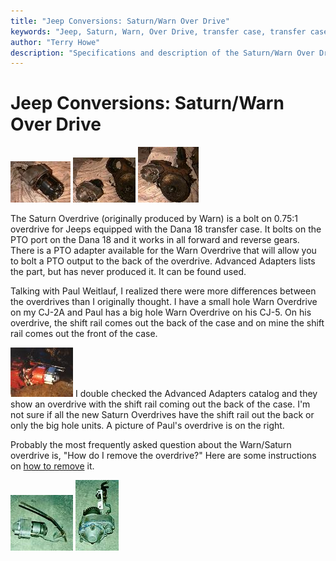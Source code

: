 ```yaml
---
title: "Jeep Conversions: Saturn/Warn Over Drive"
keywords: "Jeep, Saturn, Warn, Over Drive, transfer case, transfer case, Advanced Adapters, Dana 18"
author: "Terry Howe"
description: "Specifications and description of the Saturn/Warn Over Drive for Jeeps with the Dana 18 transfer case."
---
```

# Jeep Conversions: Saturn/Warn Over Drive

[![Warn Over Drive front](../../img/transmission/upgrades/WODf_.jpg)](../../img/transmission/upgrades/WODd18f.jpg) [![Warn Over Drive back](../../img/transmission/upgrades/WODb_.jpg)](../../img/transmission/upgrades/WODd18b.jpg) [![Warn Over Drive installed](../../img/transmission/upgrades/WODfit_.jpg)](../../img/transmission/upgrades/WODfit.jpg)

The Saturn Overdrive (originally produced by Warn) is a bolt on 0.75:1 overdrive for Jeeps equipped with the Dana 18 transfer case. It bolts on the PTO port on the Dana 18 and it works in all forward and reverse gears. There is a PTO adapter available for the Warn Overdrive that will allow you to bolt a PTO output to the back of the overdrive. Advanced Adapters lists the part, but has never produced it. It can be found used.

Talking with Paul Weitlauf, I realized there were more differences between the overdrives than I originally thought. I have a small hole Warn Overdrive on my CJ-2A and Paul has a big hole Warn Overdrive on his CJ-5. On his overdrive, the shift rail comes out the back of the case and on mine the shift rail comes out the front of the case.

[![Late Warn Overdrive](../../img/xfer/upgrades/latewarn_.jpg)](../../img/xfer/upgrades/latewarn.jpg) I double checked the Advanced Adapters catalog and they show an overdrive with the shift rail coming out the back of the case. I'm not sure if all the new Saturn Overdrives have the shift rail out the back or only the big hole units. A picture of Paul's overdrive is on the right.

Probably the most frequently asked question about the Warn/Saturn overdrive is, "How do I remove the overdrive?" Here are some instructions on [ how to remove](warnremove.md) it.

[![Warn Overdrive](../../img/xfer/wod01s_.jpg)](../../img/xfer/wod01s.jpg) [![Warn Overdrive](../../img/xfer/wod01b.jpg)](../../img/xfer/wod01b.jpg)